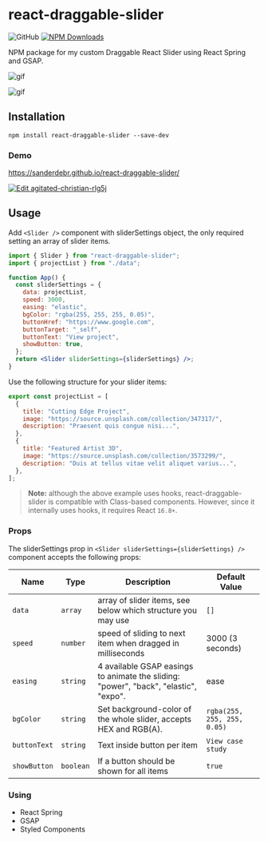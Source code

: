 # react-draggable-slider

![GitHub](https://img.shields.io/github/license/dbismut/react-soft-slider) 
[![NPM Downloads](https://img.shields.io/npm/dt/react-draggable-slider?style=flat)]()  

<p align="left">NPM package for my custom Draggable React Slider using React Spring and GSAP.</p>

![gif](https://media.giphy.com/media/gKNT6B5MkMnp4sHMiT/giphy.gif)

![gif](https://media.giphy.com/media/jmwmKtZR553jULsnCR/giphy.gif)

## Installation

```
npm install react-draggable-slider --save-dev
```

### Demo

https://sanderdebr.github.io/react-draggable-slider/

[![Edit agitated-christian-rlg5j](https://codesandbox.io/static/img/play-codesandbox.svg)](https://codesandbox.io/s/agitated-christian-rlg5j?fontsize=14&hidenavigation=1&theme=dark)

## Usage

Add `<Slider />` component with sliderSettings object, the only required setting an array of slider items.

```jsx
import { Slider } from "react-draggable-slider";
import { projectList } from "./data";

function App() {
  const sliderSettings = {
    data: projectList,
    speed: 3000,
    easing: "elastic",
    bgColor: "rgba(255, 255, 255, 0.05)",
    buttonHref: "https://www.google.com",
    buttonTarget: "_self",
    buttonText: "View project",
    showButton: true,
  };
  return <Slider sliderSettings={sliderSettings} />;
}
```

Use the following structure for your slider items:

```javascript
export const projectList = [
  {
    title: "Cutting Edge Project",
    image: "https://source.unsplash.com/collection/347317/",
    description: "Praesent quis congue nisi...",
  },
  {
    title: "Featured Artist 3D",
    image: "https://source.unsplash.com/collection/3573299/",
    description: "Duis at tellus vitae velit aliquet varius...",
  },
];
```

> **Note:** although the above example uses hooks, react-draggable-slider is compatible with Class-based components. However, since it internally uses hooks, it requires React `16.8+`.

### Props

The sliderSettings prop in `<Slider sliderSettings={sliderSettings} />` component accepts the following props:

| Name         | Type      | Description                                                                          | Default Value               |
| ------------ | --------- | ------------------------------------------------------------------------------------ | --------------------------- |
| `data`       | `array`   | array of slider items, see below which structure you may use                         | `[]`                        |
| `speed`      | `number`  | speed of sliding to next item when dragged in milliseconds                           | 3000 (3 seconds)            |
| `easing`     | `string`  | 4 available GSAP easings to animate the sliding: "power", "back", "elastic", "expo". | ease                        |
| `bgColor`    | `string`  | Set background-color of the whole slider, accepts HEX and RGB(A).                    | `rgba(255, 255, 255, 0.05)` |
| `buttonText` | `string`  | Text inside button per item                                                          | `View case study`           |
| `showButton` | `boolean` | If a button should be shown for all items                                            | `true`                      |

### Using

- React Spring
- GSAP
- Styled Components
